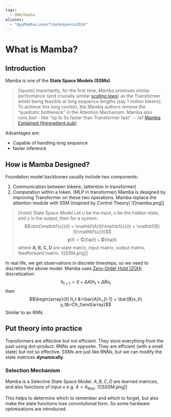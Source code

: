 ```yaml
---
tags:
  - DNN/Mamba
aliases:
  - "@guMambaLinearTimeSequence2024"
---
```


# What is Mamba?
## Introduction
Mamba is one of the **State Space Models (SSMs)**. 
> [!quote]
> Importantly, for the first time, Mamba promises similar performance (and crucially similar [_scaling laws_](https://arxiv.org/pdf/2203.15556.pdf)) as the Transformer whilst being feasible at long sequence lengths (say 1 million tokens). To achieve this long context, the Mamba authors remove the “quadratic bottleneck” in the Attention Mechanism. Mamba also runs _fast_ - like “up to 5x faster than Transformer fast” 
> -- ref [Mamba Explained (thegradient.pub)](https://thegradient.pub/mamba-explained/)

Advantages are:
* Capable of handling long sequence
* faster inference
## How is Mamba Designed?
Foundation model backbones usually include two components:
1. Communication between tokens; (attention in transformer)
2. Computation within a token. (MLP in transformer)
Mamba is designed by improving Transformer on these two operations. Mamba replace the attention module with SSM (inspired by Control Theory)
![[mamba.png]]
>[!note] State Space Model
>Let $u$ be the input, $x$ be the hidden state, and $y$ is the output, then for a system:
>$$\dot{\mathbf{x}}(t) = \mathbf{A}(t)\mathbf{x}(t) + \mathbf{B}(t)\mathbf{u}(t)$$
>$$\mathbf{y}(t) = \mathbf{C}(t)\mathbf{x}(t) + \mathbf{D}(t)\mathbf{u}(t)$$
>where $\mathbf{A, B, C, D}$ are state matrix, input matrix, output matrix, feedforward matrix.
>![[SSM.png]]

In real life, we get observations in discrete timesteps, so we need to discretize the above model. Mamba uses [Zero-Order Hold (ZOH)](https://en.wikipedia.org/wiki/Zero-order_hold) discretization:
$$h_{t+1} = (I+\Delta A)h_t + \Delta Bx_t$$
then $$\begin{array}{ll} h_t &=\bar{A}h_{t-1} + \bar{B}x_t\\ y_t&=Ch_t\end{array}$$Similar to an RNN.

## Put theory into practice
Transformers are effective but not efficient. They store everything from the past using dot-product.
RNNs are opposite. They are efficient (with a small state) but not so effective.
SSMs are just like RNNs, but we can modify the state matrices **dynamically**.
### Selection Mechanism
Mamba is a Selective State Space Model. $A, B, C, D$ are learned matrices, and also functions of input $x$ e.g. $A = A_{\theta(x)}$. 
![[SSSM.png]]

This helps to determine which to remember and which to forget, but also make the state functions lose convolutional form. So some hardware optimisations are introduced.